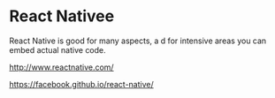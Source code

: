 # React Nativee
React Native is good for many aspects, a d for intensive areas you can embed actual native code.

http://www.reactnative.com/

https://facebook.github.io/react-native/

